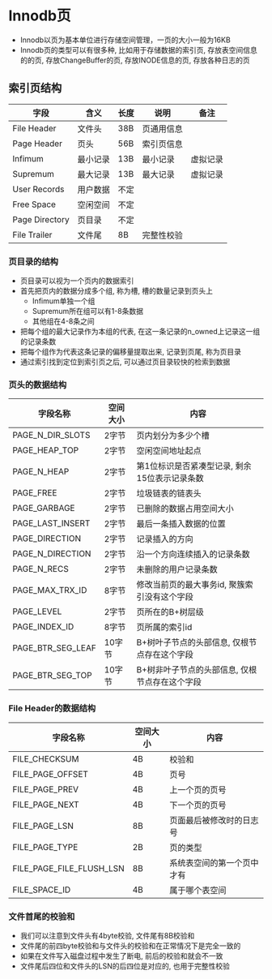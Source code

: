 # Innodb页

* Innodb以页为基本单位进行存储空间管理，一页的大小一般为16KB
* Innodb页的类型可以有很多种, 比如用于存储数据的索引页, 存放表空间信息的的页, 存放ChangeBuffer的页, 存放INODE信息的页, 存放各种日志的页

## 索引页结构

| 字段           | 含义     | 长度 | 说明       | 备注     |
| -------------- | -------- | ---- | ---------- | -------- |
| File Header    | 文件头   | 38B  | 页通用信息 |          |
| Page Header    | 页头     | 56B  | 索引页信息 |          |
| Infimum        | 最小记录 | 13B  | 最小记录   | 虚拟记录 |
| Supremum       | 最大记录 | 13B  | 最大记录   | 虚拟记录 |
| User Records   | 用户数据 | 不定 |            |          |
| Free Space     | 空闲空间 | 不定 |            |          |
| Page Directory | 页目录   | 不定 |            |          |
| File Trailer   | 文件尾   | 8B   | 完整性校验 |          |

### 页目录的结构

* 页目录可以视为一个页内的数据索引
* 首先把页内的数据分成多个组, 称为槽, 槽的数量记录到页头上
  * Infimum单独一个组
  * Supremum所在组可以有1-8条数据
  * 其他组在4-8条之间
* 把每个组的最大记录作为本组的代表, 在这一条记录的n_owned上记录这一组的记录条数
* 把每个组作为代表这条记录的偏移量提取出来, 记录到页尾, 称为页目录
* 通过索引找到定位到索引页之后, 可以通过页目录较快的检索到数据
  
### 页头的数据结构

| 字段名称          | 空间大小 | 内容                                           |
| ----------------- | -------- | ---------------------------------------------- |
| PAGE_N_DIR_SLOTS  | 2字节    | 页内划分为多少个槽                             |
| PAGE_HEAP_TOP     | 2字节    | 空闲空间地址起点                               |
| PAGE_N_HEAP       | 2字节    | 第1位标识是否紧凑型记录, 剩余15位表示记录条数  |
| PAGE_FREE         | 2字节    | 垃圾链表的链表头                               |
| PAGE_GARBAGE      | 2字节    | 已删除的数据占用空间大小                       |
| PAGE_LAST_INSERT  | 2字节    | 最后一条插入数据的位置                         |
| PAGE_DIRECTION    | 2字节    | 记录插入的方向                                 |
| PAGE_N_DIRECTION  | 2字节    | 沿一个方向连续插入的记录条数                   |
| PAGE_N_RECS       | 2字节    | 未删除的用户记录条数                           |
| PAGE_MAX_TRX_ID   | 8字节    | 修改当前页的最大事务id, 聚簇索引没有这个字段   |
| PAGE_LEVEL        | 2字节    | 页所在的B+树层级                               |
| PAGE_INDEX_ID     | 8字节    | 页所属的索引id                                 |
| PAGE_BTR_SEG_LEAF | 10字节   | B+树叶子节点的头部信息, 仅根节点存在这个字段   |
| PAGE_BTR_SEG_TOP  | 10字节   | B+树非叶子节点的头部信息, 仅根节点存在这个字段 |


### File Header的数据结构

| 字段名称          | 空间大小 | 内容                                           |
| ----------------- | -------- | ---------------------------------------------- |
| FILE_CHECKSUM |4B | 校验和 |
| FILE_PAGE_OFFSET | 4B | 页号 |
| FILE_PAGE_PREV | 4B | 上一个页的页号 |
| FILE_PAGE_NEXT | 4B | 下一个页的页号 |
| FILE_PAGE_LSN | 8B | 页面最后被修改时的日志号 |
| FILE_PAGE_TYPE | 2B | 页的类型 |
| FILE_PAGE_FILE_FLUSH_LSN | 8B | 系统表空间的第一个页中才有 |
| FILE_SPACE_ID | 4B | 属于哪个表空间 |

### 文件首尾的校验和

* 我们可以注意到文件头有4byte校验, 文件尾有8B校验和
* 文件尾的前四byte校验和与文件头的校验和在正常情况下是完全一致的
* 如果在文件写入磁盘过程中发生了断电, 前后的校验和就会不一致
* 文件尾后四位和文件头的LSN的后四位是对应的, 也用于完整性校验

